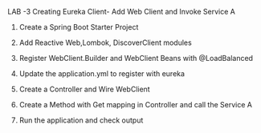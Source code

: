 LAB -3  Creating Eureka Client- Add Web Client and Invoke Service A

1) Create a Spring Boot Starter Project 

2) Add Reactive Web,Lombok, DiscoverClient modules

3) Register WebClient.Builder and WebClient Beans with @LoadBalanced

4) Update the application.yml to register with eureka 

5) Create a Controller and Wire WebClient 

6) Create a Method with Get mapping in Controller and call the Service A

7) Run the application and check output


